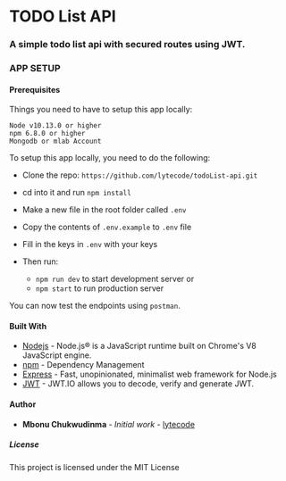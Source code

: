 # TODO List API

### A simple todo list api with secured routes using JWT.

### APP SETUP

#### Prerequisites

Things you need to have to setup this app locally:

```
Node v10.13.0 or higher
npm 6.8.0 or higher
Mongodb or mlab Account
```

To setup this app locally, you need to do the following:

- Clone the repo: `https://github.com/lytecode/todoList-api.git`
- cd into it and run `npm install`
- Make a new file in the root folder called `.env`
- Copy the contents of `.env.example` to `.env` file
- Fill in the keys in `.env` with your keys
- Then run:

  - `npm run dev` to start development server or
  - `npm start` to run production server

You can now test the endpoints using `postman`.

#### Built With

- [Nodejs](https://nodejs.org/en/) - Node.js® is a JavaScript runtime built on Chrome's V8 JavaScript engine.
- [npm](https://www.npmjs.com) - Dependency Management
- [Express](https://expressjs.com) - Fast, unopinionated, minimalist web framework for Node.js
- [JWT](https://jwt.io) - JWT.IO allows you to decode, verify and generate JWT.

#### Author

- **Mbonu Chukwudinma** - _Initial work_ - [lytecode](https://github.com/lytecode)

##### License

This project is licensed under the MIT License
